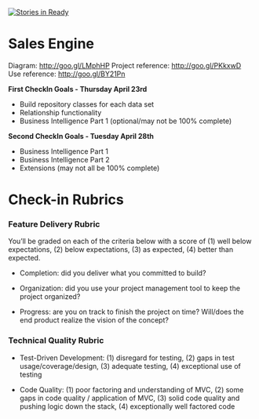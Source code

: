 [![Stories in Ready](https://badge.waffle.io/joshcass/sales_engine.png?label=ready&title=Ready)](https://waffle.io/joshcass/sales_engine)
# Sales Engine
Diagram: http://goo.gl/LMphHP
Project reference: http://goo.gl/PKkxwD
Use reference: http://goo.gl/BY21Pn

**First CheckIn Goals - Thursday April 23rd**
* Build repository classes for each data set
* Relationship functionality
* Business Intelligence Part 1 (optional/may not be 100% complete)

**Second CheckIn Goals - Tuesday April 28th**
* Business Intelligence Part 1
* Business Intelligence Part 2
* Extensions (may not all be 100% complete)

# Check-in Rubrics

### Feature Delivery Rubric

You’ll be graded on each of the criteria below with a score of (1) well below expectations, (2) below expectations, (3) as expected, (4) better than expected.

* Completion: did you deliver what you committed to build?

* Organization: did you use your project management tool to keep the project organized?

* Progress: are you on track to finish the project on time? Will/does the end product realize the vision of the concept?

### Technical Quality Rubric

* Test-Driven Development: (1) disregard for testing, (2) gaps in test usage/coverage/design, (3) adequate testing, (4) exceptional use of testing

* Code Quality: (1) poor factoring and understanding of MVC, (2) some gaps in code quality / application of MVC, (3) solid code quality and pushing logic down the stack, (4) exceptionally well factored code
